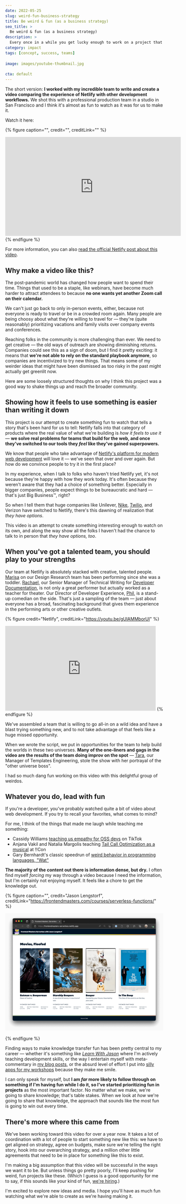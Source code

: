 ```yaml
---
date: 2022-05-25
slug: weird-fun-business-strategy
title: Be weird & fun (as a business strategy)
seo_title: >
  Be weird & fun (as a business strategy)
description: >
  Every once in a while you get lucky enough to work on a project that taps into everything you love. I led one recently — and it goes live TODAY.
category: impact
tags: [concept, success, teams]

image: images/youtube-thumbnail.jpg

cta: default
---
```


The short version: **I worked with my incredible team to write and create a video comparing the experience of Netlify with other development workflows.** We shot this with a professional production team in a studio in San Francisco and I think it's almost as fun to watch as it was for us to make it.

Watch it here:

{% figure
  caption="",
  credit="",
  creditLink=""
%}
  <iframe width="560" height="315" src="https://www.youtube-nocookie.com/embed/gUlAMMborUI" title="YouTube video player" frameborder="0" allow="accelerometer; autoplay; clipboard-write; encrypted-media; gyroscope; picture-in-picture" allowfullscreen></iframe>
{% endfigure %}

For more information, you can also [read the official Netlify post about this video](https://netlify.com/blog/making-tale-of-web-development-in-two-universes/?utm_source=jason-af&utm_medium=brand-video-0422-meta&utm_campaign=devex-jl).

## Why make a video like this?

The post-pandemic world has changed how people want to spend their time. Things that used to be a staple, like webinars, have become much harder to attract attendees to because **no one wants yet another Zoom call on their calendar.**

We can't just go back to only in-person events, either, because not everyone is ready to travel or be in a crowded room again. Many people are being choosy about what they're willing to travel for — they're (quite reasonably) prioritizing vacations and family visits over company events and conferences.

Reaching folks in the community is more challenging than ever. We need to get creative — the old ways of outreach are showing diminishing returns. Companies could see this as a sign of doom, but I find it pretty exciting: it means that **we're not able to rely on the standard playbook anymore**, so companies are incentivized to try new things. That means some of my weirder ideas that might have been dismissed as too risky in the past might actually get greenlit now.

Here are some loosely structured thoughts on why I think this project was a good way to shake things up and reach the broader community.

## Showing how it feels to use something is easier than writing it down

This project is our attempt to create something fun to watch that tells a story that's been hard for us to tell: Netlify falls into that category of products where the real value of what we're building is *how it feels to use it* — **we solve real problems for teams that build for the web, and once they've switched to our tools they *feel* like they've gained superpowers.**

We know that people who take advantage of [Netlify's platform for modern web development](https://www.netlify.com?utm_source=jason-af&utm_medium=brand-video-0422-meta&utm_campaign=devex-jl) will love it — we've seen that over and over again. But how do we convince people to try it in the first place?

In my experience, when I talk to folks who haven't tried Netlify yet, it's not because they're happy with how they work today. It's often because they weren't aware that they had a choice of something better. Especially in bigger companies, people expect things to be bureaucratic and hard — that's just Big Business™, right?

So when I tell them that huge companies like Unilever, [Nike](https://www.netlify.com/blog/2019/02/27/featured-site-nike-just-do-it/?utm_source=jason-af&utm_medium=brand-video-0422-meta&utm_campaign=devex-jl), [Twilio](https://www.netlify.com/blog/2021/11/08/twilio-console-a-large-scale-migration-to-jamstack/?utm_source=jason-af&utm_medium=brand-video-0422-meta&utm_campaign=devex-jl), and Verizon have switched to Netlify, there's this dawning of realization that _they have options_.

This video is an attempt to create something interesting enough to watch on its own, and along the way show all the folks I haven't had the chance to talk to in person that _they have options, too_.

## When you've got a talented team, you should play to your strengths

Our team at Netlify is absolutely stacked with creative, talented people. [Marisa](https://marisamorby.com/) on our Design Research team has been performing since she was a toddler. [Rachael](https://www.linkedin.com/in/rachael-stavchansky/), our Senior Manager of Technical Writing for [Developer Documentation](https://docs.netlify.com/?utm_source=jason-af&utm_medium=brand-video-0422-meta&utm_campaign=devex-jl), is not only a great performer but actually worked as a teacher for theater. Our Director of Developer Experience, [Phil](https://www.hawksworx.com/), is a stand-up comedian on the side. That's just a sampling of the team — just about everyone has a broad, fascinating background that gives them experience in the performing arts or other creative outlets.

{% figure
  credit="Netlify",
  creditLink="https://youtu.be/gUlAMMborUI"
%}
  <iframe src="https://giphy.com/embed/8shMY0BykMnmIONdoy" width="480" height="270" frameBorder="0" class="giphy-embed" allowFullScreen></iframe>
{% endfigure %}

We've assembled a team that is willing to go all-in on a wild idea and have a blast trying something new, and to not take advantage of that feels like a huge missed opportunity.

When we wrote the script, we put in opportunities for the team to help build the worlds in these two universes. **Many of the one-liners and gags in the video are the results of the team doing improv on the spot** — [Tara](https://twitter.com/tzmanics), our Manager of Templates Engineering, stole the show with her portrayal of the "other universe boss".

I had so much dang fun working on this video with this delightful group of weirdos. 

## Whatever you do, lead with fun

If you're a developer, you've probably watched quite a bit of video about web development. If you try to recall your favorites, what comes to mind?

For me, I think of the things that made me laugh while teaching me something:

- Cassidy Williams [teaching us empathy for OSS devs](https://www.tiktok.com/@cassidoo/video/6920389224902561029?is_from_webapp=1&sender_device=pc&web_id=7080690333706094123) on TikTok
- Anjana Vakil and Natalia Margolis teaching [Tail Call Optimization as a musical](https://youtu.be/-PX0BV9hGZY) at !!Con
- Gary Bernhardt's classic speedrun of [weird behavior in programming languages, "Wat"](https://www.destroyallsoftware.com/talks/wat)

**The majority of the content out there is information dense, but dry.** I often find myself _forcing_ my way through a video because I need the information, but I'm certainly not enjoying myself. It feels like a chore to get the knowledge out.

{% figure
  caption="",
  credit="Jason Lengstorf",
  creditLink="https://frontendmasters.com/courses/serverless-functions/"
%}

![Screenshot of a project from Jason's Frontend Masters Serverless course, which features four movie posters photoshopped with corgis in place of the actors.](images/floofy-movie.png)

{% endfigure %}

Finding ways to make knowledge transfer fun has been pretty central to my career — whether it's something like [_Learn With Jason_](https://www.learnwithjason.dev) where I'm actively teaching development skills, or the way I entertain myself with meta-commentary in [my blog posts](https://www.jason.af/yak-shaving/), or the absurd level of effort I put into [silly apps for my workshops](https://frontendmasters.com/courses/serverless-functions/) because they make me smile.

I can only speak for myself, but **I am _far_ more likely to follow through on something if I'm having fun while I do it, so I've started prioritizing fun in projects** as the most important factor. No matter what we make, we're going to share knowledge; that's table stakes. When we look at _how_ we're going to share that knowledge, the approach that sounds like the most fun is going to win out every time.

## There's more where this came from

We've been working toward this video for over a year now. It takes a lot of coordination with a lot of people to start something new like this: we have to get aligned on strategy, agree on budgets, make sure we're telling the right story, hook into our overarching strategy, and a million other little agreements that need to be in place for something like this to exist.

I'm making a big assumption that this video will be successful in the ways we want it to be. But unless things go pretty poorly, I'll keep pushing for weird, fun projects like these. (Which I guess is a good opportunity for me to say, if this sounds like your kind of fun, [we're hiring](https://www.netlify.com/careers/?utm_source=brand-video-0422-meta&utm_medium=blog&utm_campaign=devex-jl).)

I'm excited to explore new ideas and media. I hope you'll have as much fun watching what we're able to create as we're having making it.
